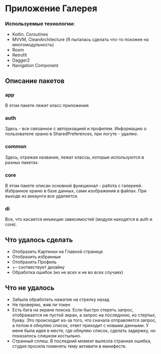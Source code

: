 # Приложение Галерея

### Используемые технологии:

- Kotlin, Coroutines
- MVVM, CleanArchitecture (Я пыталась сделать что-то похожее на многомодульность)
- Room
- Retrofit
- Dagger2
- Navigation Component

## Описание пакетов

### app

В этом пакете лежит класс приложения

### auth

Здесь - все связанное с авторизацией и профилем. Информацию о пользователе храню в
SharedPreferences, при логуте - удаляю.

### common

Здесь, отражая название, лежат классы, которые используются в разных пакетах.

### core

В этом пакете описан основной функционал - работа с галереей. Избранное храню в базе данных, сами
изображения в файлах. При выходе из аккаунта все удаляется.

### di

Все, что касается инъекции зависимостей (модули находятся в auth и core).

## Что удалось сделать

- Отобразить Картинки на Главной странице
- Отобразить избранные
- Отобразить Профиль
- +- соотвествует дизайну
- Обработка ошибок (но не всех и не во всех случаях)

## Что не удалось

- Забыла обработать нажатие на стрелку назад
- Не проверяю, жив ли токен
- Есть бага на экране поиска. Если быстро стереть запрос, отображается не пустой экран, а запрос на
  последнюю, из стертых, букву. Это происходит из-за того, что сначала отправляется запрос, а потом
  я обнуляю список, ответ приходит с новыми данными. У меня была идея в месте, где обнуляю список,
  сделать задержку, но показалось слишком костыльно.
- Странный сплеш. В последний момент вылезла странная ошибка, студия просила поменять тему активити
  в манифесте. 
